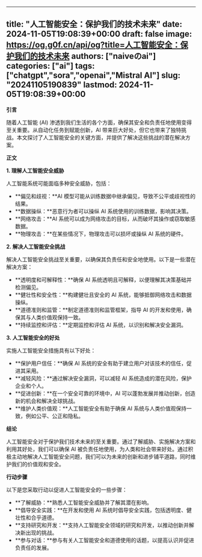 
---
title: "人工智能安全：保护我们的技术未来"
date: 2024-11-05T19:08:39+00:00
draft: false
image: https://og.g0f.cn/api/og?title=人工智能安全：保护我们的技术未来
authors: ["naiveのai"]
categories: ["ai"]
tags: ["chatgpt","sora","openai","Mistral AI"]
slug: "20241105190839"
lastmod: 2024-11-05T19:08:39+00:00
---
**引言**

随着人工智能 (AI) 渗透到我们生活的各个方面，确保其安全和负责任地使用变得至关重要。从自动化任务到赋能创新，AI 带来巨大好处，但它也带来了独特挑战。本文探讨了人工智能安全的关键方面，并提供了解决这些挑战的潜在解决方案。

**正文**

**1. 理解人工智能安全威胁**

人工智能系统可能面临多种安全威胁，包括：

- **偏见和歧视：**AI 模型可能从训练数据中继承偏见，导致不公平或歧视性的结果。
- **数据操纵：**恶意行为者可以操纵 AI 系统使用的训练数据，影响其决策。
- **网络攻击：**AI 系统可以成为网络攻击的目标，从而破坏其操作或窃取敏感数据。
- **物理攻击：**在某些情况下，物理攻击可以损坏或操纵 AI 系统的硬件。

**2. 解决人工智能安全挑战**

解决人工智能安全挑战至关重要，以确保其负责任和安全地使用。以下是一些潜在解决方案：

- **透明度和可解释性：**确保 AI 系统透明且可解释，以便理解其决策基础并检测偏见。
- **健壮性和安全性：**构建健壮且安全的 AI 系统，能够抵御网络攻击和数据操纵。
- **道德准则和监管：**制定道德准则和监管框架，指导 AI 的开发和使用，确保其与人类价值观保持一致。
- **持续监控和评估：**定期监控和评估 AI 系统，以识别和解决安全漏洞。

**3. 人工智能安全的好处**

实施人工智能安全措施具有以下好处：

- **保护用户信任：**确保 AI 系统的安全有助于建立用户对该技术的信任，促进其采用。
- **减轻风险：**通过解决安全漏洞，可以减轻 AI 系统造成的潜在风险，保护企业和个人。
- **促进创新：**在一个安全可靠的环境中，AI 可以蓬勃发展并推动创新，创造新的机会和解决全球挑战。
- **维护人类价值观：**人工智能安全有助于确保 AI 系统与人类价值观保持一致，例如公平、公正和隐私。

**结论**

人工智能安全对于保护我们技术未来的至关重要。通过了解威胁、实施解决方案和利用其好处，我们可以确保 AI 被负责任地使用，为人类和社会带来好处。通过积极主动地解决人工智能安全问题，我们可以为未来的创新和进步铺平道路，同时维护我们的价值观和安全。

**行动步骤**

以下是您采取行动以促进人工智能安全的一些步骤：

- **了解威胁：**熟悉人工智能安全威胁并了解其潜在影响。
- **倡导安全实践：**在开发和使用 AI 系统时倡导安全实践，包括透明度、健壮性和合乎道德。
- **支持研究和开发：**支持人工智能安全领域的研究和开发，以推动创新并解决新出现的挑战。
- **参与对话：**参与有关人工智能安全和道德使用的话题，以提高认识并促进负责任的发展。